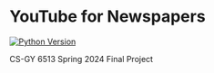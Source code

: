 # YouTube for Newspapers


[![Python Version](https://img.shields.io/badge/python-3.9.16-blue.svg)](https://python.org)

CS-GY 6513 Spring 2024 Final Project

